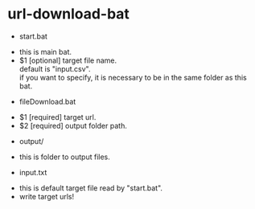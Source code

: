 # url-download-bat  

* start.bat  
 - this is main bat.  
 - $1 [optional] target file name.  
   default is "input.csv".  
   if you want to specify, it is necessary to be in the same folder as this bat.  

* fileDownload.bat  
 - $1 [required] target url.  
 - $2 [required] output folder path.  

* output/  
 - this is folder to output files.  

* input.txt  
 - this is default target file read by "start.bat".  
 - write target urls!  
